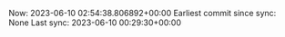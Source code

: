 Now: 2023-06-10 02:54:38.806892+00:00 Earliest commit since sync: None Last sync: 2023-06-10 00:29:30+00:00
